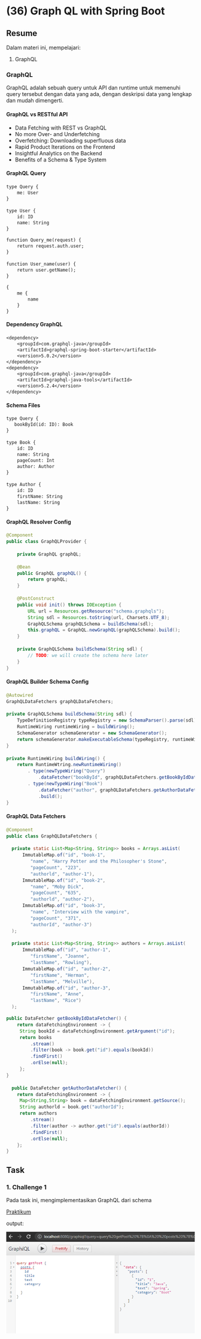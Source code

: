 # (36) Graph QL with Spring Boot

## Resume
Dalam materi ini, mempelajari:
1. GraphQL


### GraphQL
GraphQL adalah sebuah query untuk API dan runtime untuk memenuhi query tersebut dengan data yang ada, dengan deskripsi data yang lengkap dan mudah dimengerti.

#### GraphQL vs RESTful API
- Data Fetching with REST vs GraphQL
- No more Over- and Underfetching 
- Overfetching: Downloading superfluous data 
- Rapid Product Iterations on the Frontend 
- Insightful Analytics on the Backend
- Benefits of a Schema & Type System

#### GraphQL Query
```
type Query {
    me: User
}

type User {
    id: ID
    name: String
}
```
```
function Query_me(request) {
    return request.auth.user;
}

function User_name(user) {
    return user.getName();
}
```
```
{
    me {
        name
    }
}
```

#### Dependency GraphQL

```
<dependency>
    <groupId>com.graphql-java</groupId>
    <artifactId>graphql-spring-boot-starter</artifactId>
    <version>5.0.2</version>
</dependency>
<dependency>
    <groupId>com.graphql-java</groupId>
    <artifactId>graphql-java-tools</artifactId>
    <version>5.2.4</version>
</dependency>
```

#### Schema Files
```
type Query {
   bookById(id: ID): Book
}

type Book {
    id: ID
    name: String
    pageCount: Int
    author: Author
} 

type Author {
    id: ID
    firstName: String
    lastName: String
} 
```

#### GraphQL Resolver Config
```java
@Component
public class GraphQLProvider {

    private GraphQL graphQL;

    @Bean
    public GraphQL graphQL() {
        return graphQL;
    }

    @PostConstruct
    public void init() throws IOException {
        URL url = Resources.getResource("schema.graphqls");
        String sdl = Resources.toString(url, Charsets.UTF_8); 
        GraphQLSchema graphQLSchema = buildSchema(sdl);
        this.graphQL = GraphQL.newGraphQL(graphQLSchema).build(); 
    }

    private GraphQLSchema buildSchema(String sdl) {
        // TODO: we will create the schema here later
    }
}
```

#### GraphQL Builder Schema Config
```java
@Autowired
GraphQLDataFetchers graphQLDataFetchers;

private GraphQLSchema buildSchema(String sdl) {
    TypeDefinitionRegistry typeRegistry = new SchemaParser().parse(sdl);  
    RuntimeWiring runtimeWiring = buildWiring();
    SchemaGenerator schemaGenerator = new SchemaGenerator();
    return schemaGenerator.makeExecutableSchema(typeRegistry, runtimeWiring);
}

private RuntimeWiring buildWiring() {
    return RuntimeWtring.newRuntimeWiring()
        . type(newTypeWiring("Query")
            .dataFetcher("bookById", graphQLDataFetchers.getBookByIdDataFetcher()))  
        . type(newTypeWiring("Book")
            .dataFetcher("author", graphOLDataFetchers.getAuthorDataFetcher()))
            .build();
}
```

#### GraphQL Data Fetchers
```java
@Component
public class GraphQLDataFetchers {

  private static List<Map<String, String>> books = Arrays.asList(
      ImmutableMap.of("id", "book-1",
         "name", "Harry Potter and the Philosopher's Stone", 
         "pageCount", "223",
         "authorld", "author-1"),
      ImmutableMap.of("id", "book-2", 
         "name", "Moby Dick", 
         "pageCount", "635",
         "authorld", "author-2"), 
      ImmutableMap.of("id", "book-3",
         "name", "Interview with the vampire",
         "pageCount", "371",
         "authorId", "author-3")
  );

  private static List<Map<String, String>> authors = Arrays.asList(
      ImmutableMap.of("id", "author-1", 
         "firstName", "Joanne", 
         "lastName", "Rowling"),
      ImmutableMap.of("id", "author-2", 
         "firstName", "Herman", 
         "lastName", "Melville"),
      ImmutableMap.of("id", "author-3", 
         "firstName", "Anne",
         "lastName", "Rice")
  );
```

```java
public DataFetcher getBookByIdDataFetcher() {
    return dataFetchingEnvironment -> {
     String bookId = dataFetchingEnvironment.getArgument("id"); 
     return books
         .stream()
         .filter(book -> book.get("id").equals(bookId)) 
         .findFirst()
         .orElse(null);
     };
}

  public DataFetcher getAuthorDataFetcher() {
    return dataFetchingEnvironment -> {
     Map<String,String> book = dataFetchingEnvironment.getSource();
     String authorld = book.get("authorId");
     return authors
         .stream()
         .filter(author -> author.get("id").equals(authorId)) 
         .findFirst()
         .orElse(null);
    };
}
```


## Task
### 1. Challenge 1
Pada task ini, mengimplementasikan GraphQL dari schema 

[Praktikum](./praktikum/graphql)

output:

![Problem 1](./screenshots/1.PNG)






